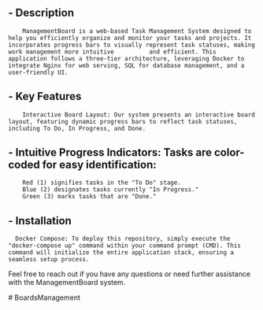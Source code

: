 ## - Description
        ManagementBoard is a web-based Task Management System designed to help you efficiently organize and monitor your tasks and projects. It incorporates progress bars to visually represent task statuses, making work management more intuitive          and efficient. This application follows a three-tier architecture, leveraging Docker to integrate Nginx for web serving, SQL for database management, and a user-friendly UI.

## - Key Features
        Interactive Board Layout: Our system presents an interactive board layout, featuring dynamic progress bars to reflect task statuses, including To Do, In Progress, and Done.

## - Intuitive Progress Indicators: Tasks are color-coded for easy identification:

        Red (1) signifies tasks in the "To Do" stage.
        Blue (2) designates tasks currently "In Progress."
        Green (3) marks tasks that are "Done."

## - Installation
      Docker Compose: To deploy this repository, simply execute the "docker-compose up" command within your command prompt (CMD). This command will initialize the entire application stack, ensuring a seamless setup process.


 Feel free to reach out if you have any questions or need further assistance with the ManagementBoard system. 

 
#   B o a r d s M a n a g e m e n t  
 